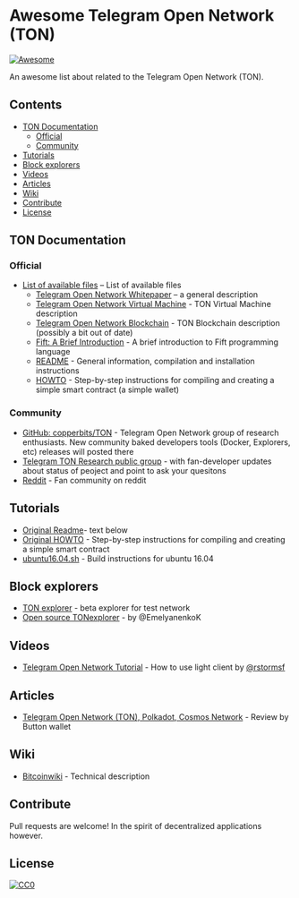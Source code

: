 # Awesome Telegram Open Network (TON)
[![Awesome](https://awesome.re/badge.svg)](https://awesome.re)

An awesome list about related to the Telegram Open Network (TON).

## Contents

<!-- toc -->

- [TON Documentation](#ton-documentation)
  * [Official](#official)
  * [Community](#community)
- [Tutorials](#tutorials)
- [Block explorers](#block-explorers)
- [Videos](#videos)
- [Articles](#articles)
- [Wiki](#wiki)
- [Contribute](#contribute)
- [License](#license)

<!-- tocstop -->

## TON Documentation

### Official

- [List of available files](https://test.ton.org/download.html) – List of available files
  - [Telegram Open Network Whitepaper](https://test.ton.org/ton.pdf) – a general description
  - [Telegram Open Network Virtual Machine](https://test.ton.org/tvm.pdf) - TON Virtual Machine description
  - [Telegram Open Network Blockchain](https://test.ton.org/tblkch.pdf) - TON Blockchain description (possibly a bit out of date)
  - [Fift: A Brief Introduction](https://test.ton.org/fiftbase.pdf) - A brief introduction to Fift programming language
  - [README](https://test.ton.org/README.txt) -
  General information, compilation and installation instructions
  - [HOWTO](https://test.ton.org/HOWTO.txt) - Step-by-step instructions for compiling and creating a simple smart contract (a simple wallet)

### Community

- [GitHub: copperbits/TON](https://github.com/copperbits/TON) - Telegram Open Network group of research enthusiasts. New community baked developers tools (Docker, Explorers, etc) releases will posted there
- [Telegram TON Research public group](https://t.me/ton_research) - with fan-developer updates about status of peoject and point to ask your quesitons
- [Reddit](https://www.reddit.com/r/TelegramOpenNetwork/) - Fan community on reddit

## Tutorials

- [Original Readme](#original-readme)- text below
- [Original HOWTO](/docs/HOWTO.md) - Step-by-step instructions for compiling and creating a simple smart contract
- [ubuntu16.04.sh](https://github.com/copperbits/TON/blob/master/docs/ubuntu16.04.sh) - Build instructions for ubuntu 16.04

## Block explorers

- [TON explorer](https://explorer.test.ton.cryptoprocessing.io) - beta explorer for test network
- [Open source TONexplorer](http://tonwatcher.com) - by @EmelyanenkoK

## Videos

- [Telegram Open Network Tutorial](https://www.youtube.com/watch?v=J7K2nq5lf7I&feature=youtu.be) - How to use light client by [@rstormsf](https://twitter.com/rstormsf)

## Articles
- [Telegram Open Network (TON), Polkadot, Cosmos Network](https://medium.com/@buttonwallet/telegram-open-network-ton-polkadot-cosmos-network-future-of-blockchains-7b466b8f2e40) - Review by Button wallet

## Wiki

- [Bitcoinwiki](https://en.bitcoinwiki.org/wiki/TON) - Technical description

## Contribute

Pull requests are welcome! In the spirit of decentralized applications however.

## License

[![CC0](http://mirrors.creativecommons.org/presskit/buttons/88x31/svg/cc-zero.svg)](http://creativecommons.org/publicdomain/zero/1.0)
